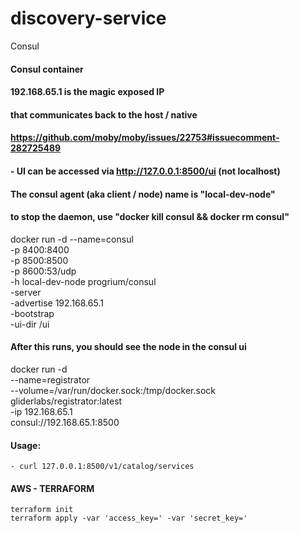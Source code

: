 # discovery-service
Consul

#### Consul container
#### 192.168.65.1 is the magic exposed IP
#### that communicates back to the host / native
#### https://github.com/moby/moby/issues/22753#issuecomment-282725489
#### - UI can be accessed via http://127.0.0.1:8500/ui (not localhost)
#### The consul agent (aka client / node) name is "local-dev-node"

#### to stop the daemon, use "docker kill consul && docker rm consul"


docker run -d --name=consul \
	-p 8400:8400 \
	-p 8500:8500 \
	-p 8600:53/udp \
	-h local-dev-node progrium/consul \
	-server \
	-advertise 192.168.65.1 \
	-bootstrap \
	-ui-dir /ui

#### After this runs, you should see the node in the consul ui
docker run -d \
    --name=registrator \
    --volume=/var/run/docker.sock:/tmp/docker.sock \
    gliderlabs/registrator:latest \
      -ip 192.168.65.1 \
      consul://192.168.65.1:8500

#### Usage:
	- curl 127.0.0.1:8500/v1/catalog/services


#### AWS - TERRAFORM
    terraform init
    terraform apply -var 'access_key=' -var 'secret_key='

